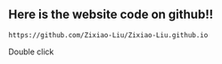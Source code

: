 ## Here is the website code on github!!

```
https://github.com/Zixiao-Liu/Zixiao-Liu.github.io
```
Double click


